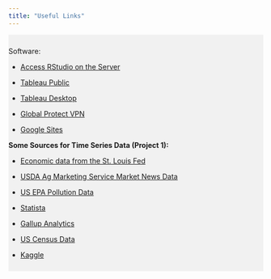 ```yaml
---
title: "Useful Links"
---
```


<div style="background-color:rgba(0, 0, 0, 0.0470588); text-align:left; vertical-align: middle; padding:10px 0;">

Software:

- [Access RStudio on the Server](http://darecompute-01.aggie.colostate.edu:8787/)

- [Tableau Public](https://public.tableau.com/app/discover)

- [Tableau Desktop](https://www.tableau.com/products/desktop)

- [Global Protect VPN](https://it.colostate.edu/cybersecurity/globalprotect-vpn/)

- [Google Sites](https://sites.google.com/u/0/new?authuser=0)

<b>Some Sources for Time Series Data (Project 1):</b> <br>

- [Economic data from the St. Louis Fed](https://fred.stlouisfed.org/tags/series)

- [USDA Ag Marketing Service Market News Data](https://www.ams.usda.gov/market-news)

- [US EPA Pollution Data](https://www.epa.gov/outdoor-air-quality-data/download-daily-data)

- [Statista](https://www.statista.com)

- [Gallup Analytics](https://www.gallup.com/analytics/318923/world-poll-public-datasets.aspx)

- [US Census Data](https://data.census.gov/profile?q=United+States&g=0100000US)

- [Kaggle](https://www.kaggle.com)

</div>

<br> <br>
